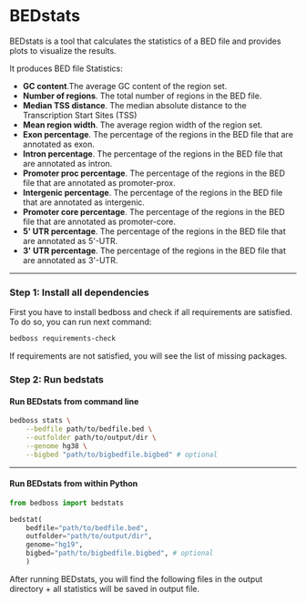 # BEDstats

BEDstats is a tool that calculates the statistics of a BED file and provides plots to visualize the results.

It produces BED file Statistics:

- **GC content**.The average GC content of the region set. 
- **Number of regions**. The total number of regions in the BED file. 
- **Median TSS distance**. The median absolute distance to the Transcription Start Sites (TSS)
- **Mean region width**. The average region width of the region set.
- **Exon percentage**.	The percentage of the regions in the BED file that are annotated as exon. 
- **Intron percentage**.	The percentage of the regions in the BED file that are annotated as intron.
- **Promoter proc percentage**.	The percentage of the regions in the BED file that are annotated as promoter-prox.
- **Intergenic percentage**. The percentage of the regions in the BED file that are annotated as intergenic.
- **Promoter core percentage**.	The percentage of the regions in the BED file that are annotated as promoter-core.
- **5' UTR percentage**. The percentage of the regions in the BED file that are annotated as 5'-UTR.
- **3' UTR percentage**. The percentage of the regions in the BED file that are annotated as 3'-UTR.

---

### Step 1: Install all dependencies
 
First you have to install bedboss and check if all requirements are satisfied. 
To do so, you can run next command:
```bash
bedboss requirements-check
```
If requirements are not satisfied, you will see the list of missing packages.


### Step 2: Run bedstats

#### Run BEDstats from command line
```bash
bedboss stats \
    --bedfile path/to/bedfile.bed \
    --outfolder path/to/output/dir \
    --genome hg38 \
    --bigbed "path/to/bigbedfile.bigbed" # optional
```

----
#### Run BEDstats from within Python
```python
from bedboss import bedstats

bedstat(
    bedfile="path/to/bedfile.bed",
    outfolder="path/to/output/dir",
    genome="hg19",
    bigbed="path/to/bigbedfile.bigbed", # optional
    )
```

After running BEDstats, you will find the following files in the output directory + all statistics will be saved in output file.